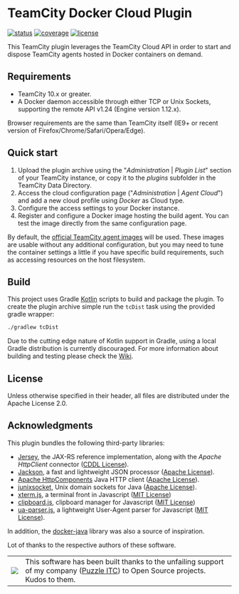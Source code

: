 # TeamCity Docker Cloud Plugin
[![status](https://builds.gradle.org/app/rest/builds/buildType:GradleScriptKotlin_Master/statusIcon)](https://tc.var.run/viewType.html?buildTypeId=TeamCityDockerCloudPlugin_Main)
[![coverage](https://tc.var.run/vr_static/dkcld_plugin_coverage_latest.svg)](https://tc.var.run/viewLog.html?buildId=lastSuccessful&buildTypeId=TeamCityDockerCloudPlugin_Main&tab=coverage_idea&guest=1)
[![license](https://img.shields.io/badge/license-Apache%20License%202.0-blue.svg?style=flat)](http://www.apache.org/licenses/LICENSE-2.0)

This TeamCity plugin leverages the TeamCity Cloud API in order to start and dispose TeamCity agents hosted in Docker 
containers on demand.

## Requirements
- TeamCity 10.x or greater.
- A Docker daemon accessible through either TCP or Unix Sockets, supporting the remote API v1.24 (Engine version 
1.12.x).

Browser requirements are the same than TeamCity itself (IE9+ or recent version of Firefox/Chrome/Safari/Opera/Edge).

## Quick start
1. Upload the plugin archive using the "_Administration_ | _Plugin List_" section of your TeamCity instance, or copy it
to the _plugins_ subfolder in the TeamCity Data Directory.
2. Access the cloud configuration page ("_Administration_ | _Agent Cloud_") and add a new cloud profile using _Docker_ as Cloud type.
3. Configure the access settings to your Docker instance.
4. Register and configure a Docker image hosting the build agent. You can test the image directly from the same configuration page.

By default, the [official TeamCity agent images](https://hub.docker.com/r/jetbrains/teamcity-agent/) will be used. These
images are usable without any additional configuration, but you may need to tune the container settings a little if you
have specific build requirements, such as accessing resources on the host filesystem.

## Build
This project uses Gradle [Kotlin](https://kotlinlang.org/) scripts to build and package the plugin. To create the plugin archive simple run the
<code>tcDist</code> task using the provided gradle wrapper:

```bash
./gradlew tcDist
```

Due to the cutting edge nature of Kotlin support in Gradle, using a local Gradle distribution is currently discouraged.
For more information about building and testing please check the [Wiki](https://github.com/JeanRev/TeamcityDockerCloudPlugin/wiki).

## License
Unless otherwise specified in their header, all files are distributed under the Apache License 2.0.

## Acknowledgments
This plugin bundles the following third-party libraries:
- [Jersey](https://jersey.java.net/), the JAX-RS reference implementation, along with the _Apache HttpClient_ connector
([CDDL License](https://glassfish.java.net/public/CDDLv1.0.html)).
- [Jackson](http://wiki.fasterxml.com/JacksonHome), a fast and lightweight JSON processor ([Apache License](http://www.apache.org/licenses/LICENSE-2.0)).
- [Apache HttpComponents](http://hc.apache.org/httpcomponents-client-ga/) Java HTTP client ([Apache License](http://www.apache.org/licenses/LICENSE-2.0)).
- [junixsocket](https://github.com/kohlschutter/junixsocket), Unix domain sockets for Java ([Apache License](http://www.apache.org/licenses/LICENSE-2.0)).
- [xterm.js](http://xtermjs.org/), a terminal front in Javascript ([MIT License](https://opensource.org/licenses/MIT))
- [clipboard.js](https://clipboardjs.com/), clipboard manager for Javascript ([MIT License](https://opensource.org/licenses/MIT))
- [ua-parser.js](http://faisalman.github.io/ua-parser-js/), a lightweight User-Agent parser for Javascript ([MIT License](https://opensource.org/licenses/MIT)).

In addition, the [docker-java](https://github.com/docker-java/docker-java) library was also a source of inspiration.

Lot of thanks to the respective authors of these software.
<table>
<tr>
<td style="border: none; vertical-align:middle;">
<a href="https://www.puzzle.ch" target="_blank">
<img src="https://tc.var.run/vr_static/puzzle.png"> 
</a>
</td>
<td style="border: none; vertical-align:middle;">
This software has been built thanks to the unfailing support of my company
(<a href="https://www.puzzle.ch">Puzzle ITC</a>) to Open Source projects. Kudos to them.</div>
</td>
</table>

